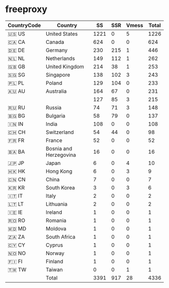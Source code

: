 # freeproxy

|CountryCode|Country|SS|SSR|Vmess|Total|
|  ----  | ----  |  ----  | ----  |  ----  | ----  |
|🇺🇸 US|United States|1221|0|5|1226|
|🇨🇦 CA|Canada|624|0|0|624|
|🇩🇪 DE|Germany|230|215|1|446|
|🇳🇱 NL|Netherlands|149|112|1|262|
|🇬🇧 GB|United Kingdom|214|38|1|253|
|🇸🇬 SG|Singapore|138|102|3|243|
|🇵🇱 PL|Poland|129|104|0|233|
|🇦🇺 AU|Australia|164|67|0|231|
| ||127|85|3|215|
|🇷🇺 RU|Russia|74|71|3|148|
|🇧🇬 BG|Bulgaria|58|79|0|137|
|🇮🇳 IN|India|108|0|0|108|
|🇨🇭 CH|Switzerland|54|44|0|98|
|🇫🇷 FR|France|52|0|0|52|
|🇧🇦 BA|Bosnia and Herzegovina|16|0|0|16|
|🇯🇵 JP|Japan|6|0|4|10|
|🇭🇰 HK|Hong Kong|6|0|3|9|
|🇨🇳 CN|China|7|0|0|7|
|🇰🇷 KR|South Korea|3|0|3|6|
|🇮🇹 IT|Italy|2|0|0|2|
|🇱🇹 LT|Lithuania|2|0|0|2|
|🇮🇪 IE|Ireland|1|0|0|1|
|🇷🇴 RO|Romania|1|0|0|1|
|🇲🇩 MD|Moldova|1|0|0|1|
|🇿🇦 ZA|South Africa|1|0|0|1|
|🇨🇾 CY|Cyprus|1|0|0|1|
|🇳🇴 NO|Norway|1|0|0|1|
|🇫🇮 FI|Finland|1|0|0|1|
|🇹🇼 TW|Taiwan|0|0|1|1|
||Total|3391|917|28|4336|
